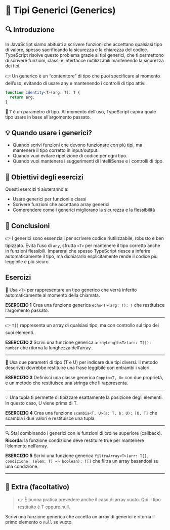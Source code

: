 # 📘 Tipi Generici (Generics)

## 🔍 Introduzione
In JavaScript siamo abituati a scrivere funzioni che accettano qualsiasi tipo di valore, spesso sacrificando la sicurezza e la chiarezza del codice.
TypeScript risolve questo problema grazie ai tipi generici, che ti permettono di scrivere funzioni, classi e interfacce riutilizzabili mantenendo la sicurezza dei tipi.

👉 Un generico è un “contenitore” di tipo che puoi specificare al momento dell’uso, evitando di usare any e mantenendo i controlli di tipo attivi.

```ts
function identity<T>(arg: T): T {
  return arg;
}
```
📌 `T` è un parametro di tipo. Al momento dell’uso, TypeScript capirà quale tipo usare in base all’argomento passato.

## 💡 Quando usare i generici?
- Quando scrivi funzioni che devono funzionare con più tipi, ma mantenere il tipo corretto in input/output.
- Quando vuoi evitare ripetizione di codice per ogni tipo.
- Quando vuoi mantenere i suggerimenti di IntelliSense e i controlli di tipo.

## 🎯 Obiettivi degli esercizi
Questi esercizi ti aiuteranno a:
- Usare generici per funzioni e classi
- Scrivere funzioni che accettano array generici
- Comprendere come i generici migliorano la sicurezza e la flessibilità

## 🚀 Conclusioni
👉 I generici sono essenziali per scrivere codice riutilizzabile, robusto e ben tipizzato.
Evita l’uso di `any`, sfrutta `<T>` per mantenere il tipo corretto anche in funzioni flessibili.
Imparerai che spesso TypeScript riesce a inferire automaticamente il tipo, ma dichiararlo esplicitamente rende il codice più leggibile e più sicuro.

## Esercizi
🔎 Usa `<T>` per rappresentare un tipo generico che verrà inferito automaticamente al momento della chiamata.

**ESERCIZIO 1**
Crea una funzione generica `echo<T>(arg: T): T` che restituisce l’argomento passato.

---
👉  `T[]` rappresenta un array di qualsiasi tipo, ma con controllo sul tipo dei suoi elementi.

**ESERCIZIO 2**
Scrivi una funzione generica `arrayLength<T>(arr: T[]): number` che ritorna la lunghezza dell’array.

---
📌 Usa due parametri di tipo (T e U) per indicare due tipi diversi. Il metodo descrivi() dovrebbe restituire una frase leggibile con entrambi i valori.

**ESERCIZIO 3**
Definisci una classe generica `Coppia<T, U>` con due proprietà, e un metodo che restituisce una stringa che li rappresenta.

---
💡 Una tupla ti permette di tipizzare esattamente la posizione degli elementi. In questo caso, U viene prima di T.

**ESERCIZIO 4**
Crea una funzione `scambia<T, U>(a: T, b: U): [U, T]` che scambia i due valori e restituisce una tupla.

---
🔍 Stai combinando i generici con le funzioni di ordine superiore (callback).
**Ricorda**: la funzione condizione deve restituire true per mantenere l’elemento nell’array.

**ESERCIZIO 5**
Scrivi una funzione generica `filtraArray<T>(arr: T[], condizione: (elem: T) => boolean): T[]` che filtra un array basandosi su una condizione.

---

## 🧩 Extra (facoltativo)
> 👉 È buona pratica prevedere anche il caso di array vuoto. Qui il tipo restituito è T oppure null.

Scrivi una funzione generica che accetta un array di generici e ritorna il primo elemento o `null` se vuoto.